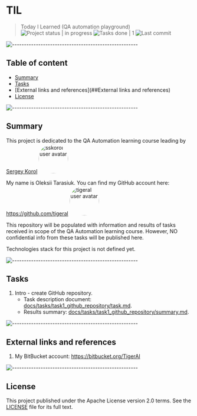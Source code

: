 # TIL
> Today I Learned (QA automation playground)
![Project status | in progress](https://img.shields.io/badge/Project%20status-in%20progress-green)
![Tasks done | 1](https://img.shields.io/badge/Tasks%20done-1-orange)
![Last commit](https://img.shields.io/github/last-commit/tigeral/til)


![-----------------------------------------------------](https://raw.githubusercontent.com/andreasbm/readme/master/assets/lines/rainbow.png)

## Table of content

- [Summary](##summary)
- [Tasks](##Tasks)
- [External links and references](##External links and references)
- [License](##License)

![-----------------------------------------------------](https://raw.githubusercontent.com/andreasbm/readme/master/assets/lines/rainbow.png)

## Summary

This project is dedicated to the QA Automation learning course leading by [Sergey Korol](https://github.com/sskorol) 
<a href="https://github.com/sskorol"><img alt="sskorol user avatar" src="https://avatars.githubusercontent.com/u/6638780?v=4" width="80" style="border-radius: 50%;"></a>

My name is Oleksii Tarasiuk. You can find my GitHub account here: https://github.com/tigeral
<a href="https://github.com/tigeral"><img alt="tigeral user avatar" src="https://avatars.githubusercontent.com/u/3876081?v=4" width="80" style="border-radius: 50%;"></a>

This repository will be populated with information and results of tasks received in scope of the QA Automation learning 
course. However, NO confidential info from these tasks will be published here.

Technologies stack for this project is not defined yet.

![-----------------------------------------------------](https://raw.githubusercontent.com/andreasbm/readme/master/assets/lines/rainbow.png)

## Tasks

1. Intro - create GitHub repository.
   - Task description document: [docs/tasks/task1_github_repository/task.md](docs/tasks/task1_github_repository/task.md).
   - Results summary: [docs/tasks/task1_github_repository/summary.md](docs/tasks/task1_github_repository/summary.md).

![-----------------------------------------------------](https://raw.githubusercontent.com/andreasbm/readme/master/assets/lines/rainbow.png)

## External links and references

1. My BitBucket account: https://bitbucket.org/TigerAl

![-----------------------------------------------------](https://raw.githubusercontent.com/andreasbm/readme/master/assets/lines/rainbow.png)

## License

This project published under the Apache License version 2.0 terms. See the [LICENSE](LICENSE) file for its full text. 
